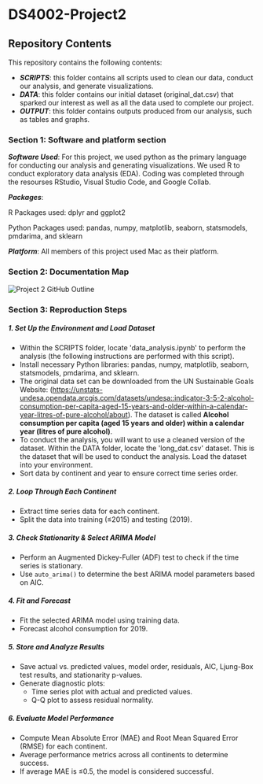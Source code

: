 # DS4002-Project2

## Repository Contents
This repository contains the following contents:
- ***SCRIPTS***: this folder contains all scripts used to clean our data, conduct our analysis, and generate visualizations.
- ***DATA***: this folder contains our initial dataset (original_dat.csv) that sparked our interest as well as all the data used to complete our project.
- ***OUTPUT***: this folder contains outputs produced from our analysis, such as tables and graphs. 

### Section 1: Software and platform section

***Software Used***:
For this project, we used python as the primary language for conducting our analysis and generating visualizations. We used R to conduct exploratory data analysis (EDA). Coding was completed through the resourses RStudio, Visual Studio Code, and Google Collab. 

***Packages***:

R Packages used: dplyr and ggplot2 

Python Packages used: pandas, numpy, matplotlib, seaborn, statsmodels, pmdarima, and sklearn

***Platform***: 
All members of this project used Mac as their platform. 

### Section 2: Documentation Map
![Project 2 GitHub Outline](https://github.com/user-attachments/assets/753d1c7f-67f7-429e-b677-6a3ab38e011f)

### Section 3: Reproduction Steps  

##### **1. Set Up the Environment and Load Dataset**  
- Within the SCRIPTS folder, locate 'data_analysis.ipynb' to perform the analysis (the following instructions are performed with this script).
- Install necessary Python libraries: pandas, numpy, matplotlib, seaborn, statsmodels, pmdarima, and sklearn.
- The original data set can be downloaded from the UN Sustainable Goals Website: (https://unstats-undesa.opendata.arcgis.com/datasets/undesa::indicator-3-5-2-alcohol-consumption-per-capita-aged-15-years-and-older-within-a-calendar-year-litres-of-pure-alcohol/about). The dataset is called **Alcohol consumption per capita (aged 15 years and older) within a calendar year (litres of pure alcohol)**.
- To conduct the analysis, you will want to use a cleaned version of the dataset. Within the DATA folder, locate the 'long_dat.csv' dataset. This is the dataset that will be used to conduct the analysis. Load the dataset into your environment. 
- Sort data by continent and year to ensure correct time series order.  

##### **2. Loop Through Each Continent**  
   - Extract time series data for each continent.  
   - Split the data into training (≤2015) and testing (2019).  

##### **3. Check Stationarity & Select ARIMA Model**  
   - Perform an Augmented Dickey-Fuller (ADF) test to check if the time series is stationary.  
   - Use `auto_arima()` to determine the best ARIMA model parameters based on AIC.  

##### **4. Fit and Forecast**  
   - Fit the selected ARIMA model using training data.  
   - Forecast alcohol consumption for 2019.  

##### **5. Store and Analyze Results**  
   - Save actual vs. predicted values, model order, residuals, AIC, Ljung-Box test results, and stationarity p-values.  
   - Generate diagnostic plots:  
     - Time series plot with actual and predicted values.  
     - Q-Q plot to assess residual normality.  

##### **6. Evaluate Model Performance**  
   - Compute Mean Absolute Error (MAE) and Root Mean Squared Error (RMSE) for each continent.  
   - Average performance metrics across all continents to determine success.  
   - If average MAE is ≤0.5, the model is considered successful.
